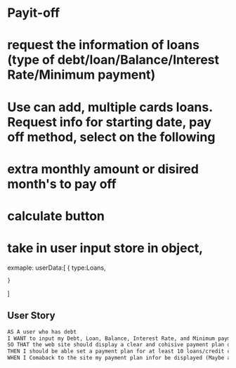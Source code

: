 # Payit-off
<!-- React, Tailwind, ChartsJS(Maybe), TypeScript -->
<!-- Inital Screen -->
<!-- Note: create user story -->
# request the information of loans (type of debt/loan/Balance/Interest Rate/Minimum payment)
# Use can add, multiple cards loans. Request info for starting date, pay off method, select on the following 
# extra monthly amount or disired month's to pay off
# calculate button 
<!-- Form -->
# take in user input store in object,
 exmaple:
 userData:[
    {
        type:Loans,
        
    }
 ]

 ## User Story
```md 
AS A user who has debt
I WANT to input my Debt, Loan, Balance, Interest Rate, and Minimum payment 
SO THAT the web site should display a clear and cohisive payment plan depending amount I want to pay off each month
THEN I should be able set a payment plan for at least 10 loans/credit cards
WHEN I Comaback to the site my payment plan infor be displayed (Maybe allow the user to update that certain card)
```